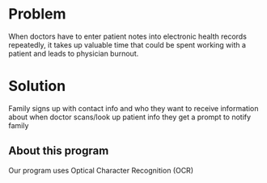 # Problem
When doctors have to enter patient notes into electronic health records repeatedly, it takes up valuable time that could be spent working with a patient and leads to physician burnout.

# Solution
Family signs up with contact info and who they want to receive information about when doctor scans/look up patient info they get a prompt to notify family

## About this program
Our program uses Optical Character Recognition (OCR)